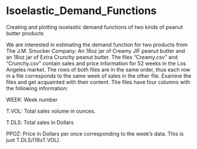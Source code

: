 # Isoelastic_Demand_Functions
Creating and plotting isoelastic demand functions of two kinds of peanut butter products

We are interested in estimating the demand function for two products from The J.M. Smucker Company: An 18oz jar of Creamy JIF peanut butter and an 18oz jar of Extra Crunchy peanut butter. The files “Creamy.csv” and “Crunchy.csv” contain sales and price information for 52 weeks in the Los Angeles market. The rows of both files are in the same order, thus each row in a file corresponds to the same week of sales in the other file. Examine the files and get acquainted with their content. The files have four columns with the following information:

WEEK: Week number

T.VOL: Total sales volume in ounces.

T.DLS: Total sales in Dollars

PPOZ: Price in Dollars per once corresponding to the week’s data. This is just T.DLS/(18xT.VOL).

